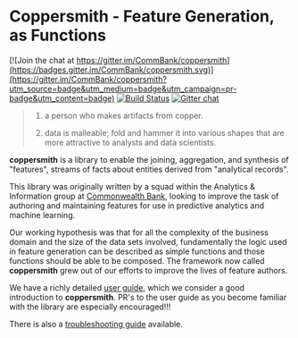 Coppersmith - Feature Generation, as Functions
================================

[![Join the chat at https://gitter.im/CommBank/coppersmith](https://badges.gitter.im/CommBank/coppersmith.svg)](https://gitter.im/CommBank/coppersmith?utm_source=badge&utm_medium=badge&utm_campaign=pr-badge&utm_content=badge)
[![Build Status](https://travis-ci.org/CommBank/coppersmith.svg?branch=master)](https://travis-ci.org/CommBank/coppersmith)
[![Gitter chat](https://badges.gitter.im/CommBank/coppersmith.png)](https://gitter.im/CommBank/coppersmith)


> 1. a person who makes artifacts from copper.
>
> 2. data is malleable; fold and hammer it into various shapes
>    that are more attractive to analysts and data scientists.

**coppersmith** is a library to enable the joining, aggregation, and synthesis
of "features", streams of facts about entities derived from "analytical
records".

This library was originally written by a squad within the Analytics &
Information group at [Commonwealth Bank](https://www.commbank.com.au/), looking
to improve the task of authoring and maintaining features for use in predictive
analytics and machine learning.

Our working hypothesis was that for all the complexity of the business domain
and the size of the data sets involved, fundamentally the logic used in feature
generation can be described as simple functions and those functions should be
able to be composed. The framework now called **coppersmith** grew out of our
efforts to improve the lives of feature authors.

We have a richly detailed [user guide](USERGUIDE.markdown),
which we consider a good introduction to **coppersmith**. PR's to the user
guide as you become familiar with the library are especially encouraged!!!

There is also a [troubleshooting guide](TROUBLESHOOTING.markdown) available.
